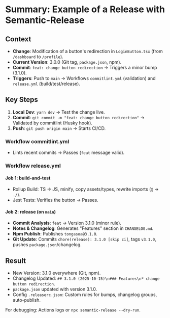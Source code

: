 # Summary: Example of a Release with Semantic-Release

## Context
- **Change**: Modification of a button's redirection in `LoginButton.tsx` (from `/dashboard` to `/profile`).
- **Current Version**: 3.0.0 (Git tag, `package.json`, npm).
- **Commit**: `feat: change button redirection` → Triggers a minor bump (3.1.0).
- **Triggers**: Push to `main` → Workflows `commitlint.yml` (validation) and `release.yml` (build/test/release).

## Key Steps

1. **Local Dev**: `yarn dev` → Test the change live.
2. **Commit**: `git commit -m "feat: change button redirection"` → Validated by commitlint (Husky hook).
3. **Push**: `git push origin main` → Starts CI/CD.

### Workflow commitlint.yml
- Lints recent commits → Passes (`feat` message valid).

### Workflow release.yml
#### Job 1: build-and-test
- Rollup Build: TS → JS, minify, copy assets/types, rewrite imports (`@` → `./`).
- Jest Tests: Verifies the button → Passes.

#### Job 2: release (on `main`)
- **Commit Analysis**: `feat` → Version 3.1.0 (minor rule).
- **Notes & Changelog**: Generates "Features" section in `CHANGELOG.md`.
- **Npm Publish**: Publishes `tongasoa@3.1.0`.
- **Git Update**: Commits `chore(release): 3.1.0 [skip ci]`, tags `v3.1.0`, pushes `package.json`/changelog.

## Result
- New Version: 3.1.0 everywhere (Git, npm).
- Changelog Updated: `## 3.1.0 (2025-10-15)\n### Features\n* change button redirection`.
- `package.json` updated with version 3.1.0.
- Config `.releaserc.json`: Custom rules for bumps, changelog groups, auto-publish.

For debugging: Actions logs or `npx semantic-release --dry-run`.